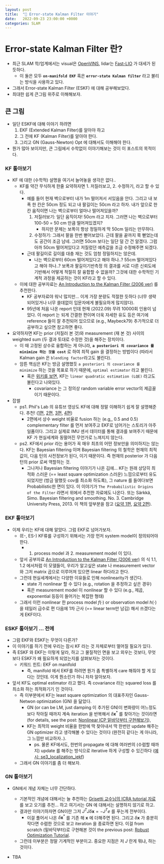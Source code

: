 ```yaml
---
layout: post
title:  "🌈 Error-state Kalman Filter 이야기"
date:   2022-09-23 23:00:00 +0000
categories: SLAM
---
```


# Error-state Kalman Filter 란?
- 최근 SLAM 학/업계에서는 visual은 [OpenVINS](https://github.com/rpng/open_vins), lidar는 [Fast-LIO](https://github.com/hku-mars/FAST_LIO) 가 대세가 된 듯하다.
  - 이 둘은 모두 __`on-manifold EKF`__ 혹은 __`error-state Kalman filter`__ 라고 불리는 방식을 사용하고 있다.
- 그래서 Error-state Kalman Filter (ESKF) 에 대해 공부해보았다.
- 최대한 쉽게 큰그림 위주로 이해해보자.

## 큰 그림
- 일단 ESKF에 대해 이야기 하려면
  1. EKF (Extended Kalman Filter)를 알아야 하고
  2. 그 전에 KF (Kalman Filter)를 알아야 한다.
  3. 그리고 GN (Gauss-Newton) Opt 에 대해서도 이해해야 한다.
- 뭔가 많아 보이지만, 큰 그림에서 수학없이 이야기해보는 것이 이 포스트의 목적이다.

### KF 톺아보기
- KF 에 대한 (수학적) 설명을 여기서 늘어놓을 생각은 없다..
  - KF를 약간 무식하게 한줄 요약하자면 1. 저질러보고, 2. 수정하기, 라고 할 수 있다.
       - 예를 들어 현재 벽으로부터 내가 1m 떨어져서 서있음을 안다. 그리고 내 보폭 한 칸은 50cm 정도 되고 내 팔길이는 50cm 라고 하자. 내가 앞으로 한칸 움직이면 나는 벽으로부터 얼마나 떨어져있을까?
            1. 저질러보기: 일단 움직이자! 50cm 라고 치자. 그러면 나는 벽으로부터 100-50 = 50 cm 만큼 떨어져있겠지?
                - 하지만 문제는 보폭이 항상 정밀하게 딱 50cm 일리는 만무하다.
            2. 수정하기: 그래서 팔을 한번 뻗어보았다. 근데 팔을 끝까지 쭉 뻗었는데도 공간이 조금 남네. 그러면 50cm 보다는 일단 덜 간 건 알겠다. 그럼 아까 50cm 떨어져있다고 저질렀던 예측값을 조금 수정해주면 되겠다.
       - 근데 팔길이로 길이를 대충 재는 것도 엄청 정밀하지는 않은데.
          - 나는 벽으로부터 60cm 떨어져있다고 해야 하나..? 55cm 떨어져있다고 해야 하나..? 보폭과 팔길이기반측정 의 결과를 서로 다른 신뢰도에 기반해서 어떻게 적절히 잘 융합할 수 없을까? 그것에 대한 수학적인 기계적 과정을 제공하는 것이 KF라고 할 수 있다.   
  - 이에 대한 공부자료는 [An Introduction to the Kalman Filter (2006 ver)](https://www.cs.unc.edu/~welch/media/pdf/kalman_intro.pdf) 를 추천한다.
      - KF 공부자료야 워낙 많지만... 이게 가장 분량도 적절한 듯하다 (너무 생략되어있거나 너무 쓸데없이 입문자에게 불필요하게 많지않다).
      - 95년에 처음 나온 report 인데 현재 (2022.09) 무려 10000회 인용이 넘었다. 이 report 는 되게 간결한 편이며 더욱 자세한 유도 등은 여기에 reference 들이 잘 추천되어 있으므로 (e.g., Maybeck79) 추가적으로 더 공부하고 싶으면 참고하면 좋다.
- 요약하자면 KF는 prior (저질러 본 것)와 measurement (재 본 것) 사이의 weighted sum (두 결과 토대로 수정한 것)을 해주는 장치이다.
    - 이 때 고정된 상수로 융합하는 게 아니라, __`a posteriori 의 covariance 를 minimize 하는 것을 cost`__ 로 하여 최적 gain 을 결정하는 방법이다 (따라서 Kalman gain 은 `blending factor`라고도 불린다).
    - 암튼 핵심은 KF는 방금 설명했듯 `a posteriori 의 covariance 를 minimize` 하는 것을 목표로 하기 때문에, `optimal estimator` 라고 불린다.
      - 혹은 [위키를 보면](https://en.wikipedia.org/wiki/Kalman_filter), KF는 `linear quadratic estimation (LQE)` 라고도 불린다고 나와있다.
          - covariance 는 그 정의상 random variable error vector의 제곱꼴이기 때문이다.
- 잡썰  
  - ps1. Phil's Lab 의 유튜브 영상도 KF에 대해 정말 이해하기 쉽게 잘 설명해준다. 추천! ([1편](https://www.youtube.com/watch?v=RZd6XDx5VXo), [2편](https://www.youtube.com/watch?v=BUW2OdAtzBw), [3편](https://www.youtube.com/watch?v=hQUkiC5o0JI), [4편](https://youtu.be/7HVPjkWOrLE))
      - 2편에서 상수 weight 비율로 fusion 하는 (e.g,, 0.5 and 0.5) complementary filter 를 먼저 보여주고 EKF로 넘어가는 스토리가 아주 일품이다. 그리고 실제로 IMU 센서 데이터를 통해 결과를 보여주기 때문에 KF 가 현실세계와 동떨어진 무언가로 느껴지지 않는다.
  - ps2. KF에서 prior 라는 용어가 꼭 매우 최초의 어떤 정보만을 의미하지는 않는다. KF는 Bayesian filtering 이며 Bayesian filtering 의 철학은 현재의 최적값이, 다음 턴의 사전정보가 된다, 이기 때문이다. 즉 현재의 posterior 가 다음 턴의 prior 로써 역할하는 것.
    - 그나저나 Bayesian filtering 이야기가 나온 김에... KF는 원래 상당히 최적화 스러운 (== least square optimization 스러운) 느낌으로부터 유도 되었지만 (방금 말했듯 cov를 최소화 하도록), 그 nature 를 들여다보면 Probabilistic한 면이 있다. 이 이야기가 `The Probabilistic Origins of the Filter` 라면서 위에서 추천한 자료에도 나온다. 또는 Särkkä, Simo. Bayesian filtering and smoothing. No. 3. Cambridge University Press, 2013. 이 책의 앞부분을 참고 ([요약 1편](https://gisbi-kim.github.io/blog/2021/03/09/bayesfiltering-1.html), [요약 2편](https://gisbi-kim.github.io/blog/2021/03/09/bayesfiltering-2.html)).

### EKF 톺아보기
- 이제 우리는 KF에 대해 알았다. 그럼 EKF로 넘어가보자.
  - (E-, ES-) KF류를 구성하기 위해서는 가장 먼저 system model이 정의되어야 한다.   
      - 1. process model 과 2. measurement model 이 있다.
  - 앞서 공부자료 [An Introduction to the Kalman Filter (2006 ver)](https://www.cs.unc.edu/~welch/media/pdf/kalman_intro.pdf) 의 식 1.1, 1.2 에서처럼 이 모델들이, 우리가 알고싶은 state 나 measurement vector 와 그저 matrix 곱으로 이루어져 있으면 linear 하다라고 한다.  
  - 그런데 현실세계에서는 다양한 이유들로 인해 nonlinearity가 생긴다.
      - state 가 nonlinear 할 수 있다 (e.g., rotation 을 추정하고 싶은 경우)
      - 혹은 measurement model 이 nonlinear 할 수 있다 (e.g., 제곱, exponential 등등이 들어가는 복잡한 형태)
  - 그래서 이런 nonlinear 한 process model $f(\cdot)$ or observation model $h(\cdot)$ 을 테일러 급수로 편 다음에 1차 근사 (== linear term만 남김) 해서 쓰겠다는게 EKF이다.

### ESKF 톺아보기 ... 전에
- 그럼 EKF와 ESKF는 무엇이 다른가?
- 이 이야기를 하기 전에 우리는 잠시 KF 라는 것 자체로부터 멀어질 필요가 있다.
- 즉 ESKF 와 EKF는 이렇게 달라, 하고 그 물질적인 면을 보고 외우는 것보다, 무엇보다 ESKF가 왜 필요하게 되었는지를 살펴보자는 것이다.
  - 키워드 힌트: EKF on manifold
    - 즉, manifold 에서 EKF를 하려면 뭔가 좀 특별하게 care 해줘야 할 게 있다는 것인데. 이게 뭔소린가 하니 차차 알아보자.
- 앞서 KF도 optimal estimator 라고 했다. 즉 covariance 라는 squared loss 를 최소화 하는 최적화기기 인 것이다.
  - 즉 이부분에서 KF는 least square optimization 의 대표주자인 Gauss-Netwon optimization (GN) 을 닮았다.
      - GN (or can be LM, just damping 이 추가된 GN)이 변화량이 어느정도보다 작아질 때까지 계속 iteration 을 반복해서 $\delta \textbf{x}^*$ 를 찾아가는 것이라면 (for details, see the post: [Nonlinear ICP 밑바닥부터 구현해보기](https://gsk1m.github.io/slam/2022/07/09/symforce_icp.html)),
      - KF는 최적의 weight 비율을 한방에 딱 찾아내서 딱 한번만 update 해주는 GN optimizer 라고 생각해볼 수 있다는 것이다 (완전히 같다는 게 아니라, 그 느낌만 비교하자..).
        - ps. 물론 KF에서도, 한번의 propagate 에 대해 여러번의 (수렴할 때까지) update 를 해주는 방식으로 iterative 하게 구성할 수 있긴하다 ([예시: se3_localization_iekf](https://github.com/artivis/manif/blob/devel/examples/se3_localization_iekf.cpp))
  - 그래서 GN 이야기를 좀 더 해보자.

### GN 톺아보기
- GN에서 개념 자체는 너무 간단하다.
  - 기본적인 개념에 대해서는 늘 추천하는 [Grisetti 교수님의 ICRA tutorial 자료](http://www.diag.uniroma1.it//~labrococo/tutorial_icra_2016/icra16_slam_tutorial_grisetti.pdf)를 보고 오기를 추천... 하고 여기서는 GN 에 대해서는 설명하지 않기로 하고.
  - 결과만 이야기하자면 GN이란 그저 $J^{T}J \delta \textbf{x} = -J^{T}e$ 를 푸는게 전부이다.
      - 이걸 풀어서 나온 $\delta \textbf{x}^{*}$ 를 기존 해 $\textbf{x}$ 에 더해주면 된다. 그리고 $\delta \textbf{x}$ 가 충분히 작다면 수렴한 것으로 보고 iteration 을 종료하면 된다. 이걸 from scratch (밑바닥부터)로 구현해본 것이 the previous post: [Robust Optimization Tutorial](https://gsk1m.github.io/slam/2022/09/01/robust-opt-tutorial1.html).
  - 그런데 이부분은 정말 기계적인 부분이고. 중요한 지점은 저 $J$ 란게 뭐냐, 하는 것이다.

- TBA
